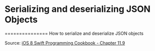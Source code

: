 # Serializing and deserializing JSON Objects
===============
How to serialize and deserialize JSON objects


Source: [iOS 8 Swift Programming Cookbook - Chapter 11.9](http://goo.gl/pvRtI8)
